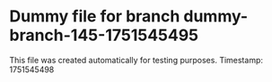 # Dummy file for branch dummy-branch-145-1751545495

This file was created automatically for testing purposes.
Timestamp: 1751545498